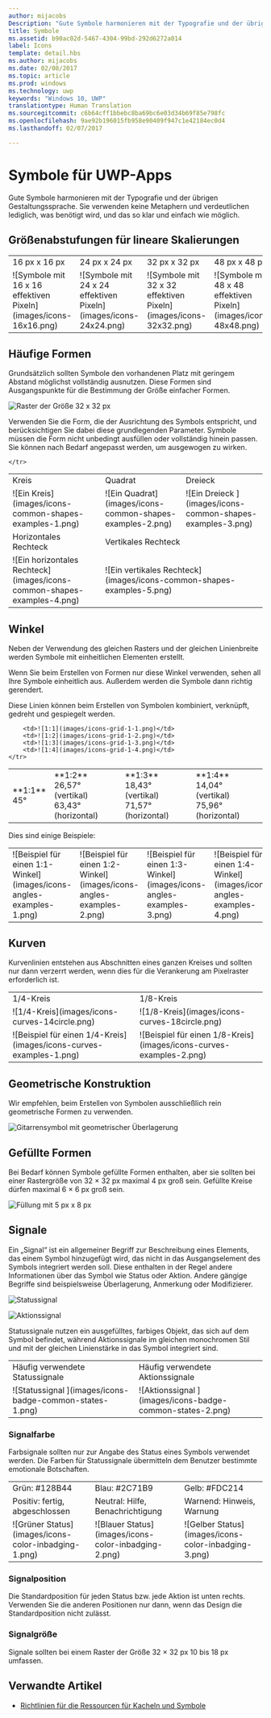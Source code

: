 ```yaml
---
author: mijacobs
Description: "Gute Symbole harmonieren mit der Typografie und der übrigen Gestaltungssprache. Sie verwenden keine Metaphern und verdeutlichen lediglich, was benötigt wird, und das so klar und einfach wie möglich."
title: Symbole
ms.assetid: b90ac02d-5467-4304-99bd-292d6272a014
label: Icons
template: detail.hbs
ms.author: mijacobs
ms.date: 02/08/2017
ms.topic: article
ms.prod: windows
ms.technology: uwp
keywords: "Windows 10, UWP"
translationtype: Human Translation
ms.sourcegitcommit: c6b64cff1bbebc8ba69bc6e03d34b69f85e798fc
ms.openlocfilehash: 9ae92b196015fb958e90409f947c1e42184ec0d4
ms.lasthandoff: 02/07/2017

---
```


# <a name="icons-for-uwp-apps"></a>Symbole für UWP-Apps

<link rel="stylesheet" href="https://az835927.vo.msecnd.net/sites/uwp/Resources/css/custom.css">

Gute Symbole harmonieren mit der Typografie und der übrigen Gestaltungssprache. Sie verwenden keine Metaphern und verdeutlichen lediglich, was benötigt wird, und das so klar und einfach wie möglich. 

## <a name="linear-scaling-size-ramps"></a>Größenabstufungen für lineare Skalierungen 

<table>
    <tr> 
        <td>16 px x 16 px</td>
        <td>24 px x 24 px</td>
        <td>32 px x 32 px</td>
        <td>48 px x 48 px</td>
    </tr>
    <tr> 
        <td>![Symbole mit 16 x 16 effektiven Pixeln](images/icons-16x16.png)</td>
        <td>![Symbole mit 24 x 24 effektiven Pixeln](images/icons-24x24.png)</td>
        <td>![Symbole mit 32 x 32 effektiven Pixeln](images/icons-32x32.png)</td>
        <td>![Symbole mit 48 x 48 effektiven Pixeln](images/icons-48x48.png)</td>
    </tr>
</table>

## <a name="common-shapes"></a>Häufige Formen

Grundsätzlich sollten Symbole den vorhandenen Platz mit geringem Abstand möglichst vollständig ausnutzen. Diese Formen sind Ausgangspunkte für die Bestimmung der Größe einfacher Formen. 

![Raster der Größe 32 x 32 px](images/icons-common-shapes.png)

Verwenden Sie die Form, die der Ausrichtung des Symbols entspricht, und berücksichtigen Sie dabei diese grundlegenden Parameter. Symbole müssen die Form nicht unbedingt ausfüllen oder vollständig hinein passen. Sie können nach Bedarf angepasst werden, um ausgewogen zu wirken. 

<table class="uwpd-noborder">
    <tr>
        <td>Kreis<td>
        <td>Quadrat</td>
        <td>Dreieck</td>
    </tr>
    <tr>
        <td>![Ein Kreis](images/icons-common-shapes-examples-1.png)<td>
        <td>![Ein Quadrat](images/icons-common-shapes-examples-2.png)</td>
        <td>![Ein Dreieck ](images/icons-common-shapes-examples-3.png)</td>
    </tr>
        <tr>
        <td>Horizontales Rechteck<td>
        <td colspan="2">Vertikales Rechteck</td>        
        </tr>
    <tr>
        <td>![Ein horizontales Rechteck](images/icons-common-shapes-examples-4.png)<td>
        <td colspan="2">![Ein vertikales Rechteck](images/icons-common-shapes-examples-5.png)</td>
         
    </tr>

</table>

## <a name="angles"></a>Winkel

Neben der Verwendung des gleichen Rasters und der gleichen Linienbreite werden Symbole mit einheitlichen Elementen erstellt. 

Wenn Sie beim Erstellen von Formen nur diese Winkel verwenden, sehen all Ihre Symbole einheitlich aus. Außerdem werden die Symbole dann richtig gerendert. 

Diese Linien können beim Erstellen von Symbolen kombiniert, verknüpft, gedreht und gespiegelt werden. 

<table>
    <tr>
        <td>**1:1**<br/>45°</td>
        <td>**1:2**<br />26,57° (vertikal)<br/>63,43° (horizontal)</td>
        <td>**1:3**<br/>18,43° (vertikal)<br/>71,57° (horizontal)</td>
        <td>**1:4**<br/>14,04° (vertikal)<br/>75,96° (horizontal)</td>
    </tr>
    <tr>
        
        <td>![1:1](images/icons-grid-1-1.png)</td>
        <td>![1:2](images/icons-grid-1-2.png)</td>
        <td>![1:3](images/icons-grid-1-3.png)</td>
        <td>![1:4](images/icons-grid-1-4.png)</td>
    </tr>  
</table>

<p>Dies sind einige Beispiele:</p>

<table>
    <tr>
        <td>![Beispiel für einen 1:1-Winkel](images/icons-angles-examples-1.png)</td>
        <td>![Beispiel für einen 1:2-Winkel](images/icons-angles-examples-2.png)</td>
        <td>![Beispiel für einen 1:3-Winkel](images/icons-angles-examples-3.png)</td>
        <td>![Beispiel für einen 1:4-Winkel](images/icons-angles-examples-4.png)</td>
    </tr>
</table>

## <a name="curves"></a>Kurven

Kurvenlinien entstehen aus Abschnitten eines ganzen Kreises und sollten nur dann verzerrt werden, wenn dies für die Verankerung am Pixelraster erforderlich ist. 

<table>
    <tr>
        <td>1/4-Kreis</td>
        <td>1/8-Kreis</td>
    </tr>
    <tr>
        <td>![1/4-Kreis](images/icons-curves-14circle.png)</td>
        <td>![1/8-Kreis](images/icons-curves-18circle.png)</td>
    </tr>
    <tr>
        <td>![Beispiel für einen 1/4-Kreis](images/icons-curves-examples-1.png)</td>
        <td>![Beispiel für einen 1/8-Kreis](images/icons-curves-examples-2.png)</td>
    </tr>    
</table>

## <a name="geometric-construction"></a>Geometrische Konstruktion

Wir empfehlen, beim Erstellen von Symbolen ausschließlich rein geometrische Formen zu verwenden.

![Gitarrensymbol mit geometrischer Überlagerung ](images/icons-geometric-construction.png)

## <a name="filled-shapes"></a>Gefüllte Formen 

Bei Bedarf können Symbole gefüllte Formen enthalten, aber sie sollten bei einer Rastergröße von 32 × 32 px maximal 4 px groß sein. Gefüllte Kreise dürfen maximal 6 × 6 px groß sein. 

![Füllung mit 5 px x 8 px ](images/icons-filled-shapes.png)

## <a name="badges"></a>Signale

Ein „Signal“ ist ein allgemeiner Begriff zur Beschreibung eines Elements, das einem Symbol hinzugefügt wird, das nicht in das Ausgangselement des Symbols integriert werden soll. Diese enthalten in der Regel andere Informationen über das Symbol wie Status oder Aktion. Andere gängige Begriffe sind beispielsweise Überlagerung, Anmerkung oder Modifizierer. 

![Statussignal ](images/icons-badge-status.png)

![Aktionssignal ](images/icons-badge-action.png)

Statussignale nutzen ein ausgefülltes, farbiges Objekt, das sich auf dem Symbol befindet, während Aktionssignale im gleichen monochromen Stil und mit der gleichen Linienstärke in das Symbol integriert sind.

<table>
<tr>
    <td>Häufig verwendete Statussignale</td>
    <td>Häufig verwendete Aktionssignale</td>
</tr>
<tr>
    <td>![Statussignal ](images/icons-badge-common-states-1.png)</td>
    <td>![Aktionssignal ](images/icons-badge-common-states-2.png)</td>
</tr>
</table>
<p></p>

### <a name="badge-color"></a>Signalfarbe 

Farbsignale sollten nur zur Angabe des Status eines Symbols verwendet werden. Die Farben für Statussignale übermitteln dem Benutzer bestimmte emotionale Botschaften. 

<table>
<tr><td>Grün: #128B44</td><td>Blau: #2C71B9</td><td>Gelb: #FDC214</td></tr>
<tr><td>Positiv: fertig, abgeschlossen </td><td>Neutral: Hilfe, Benachrichtigung </td><td>Warnend: Hinweis, Warnung </td></tr>
<tr><td>![Grüner Status](images/icons-color-inbadging-1.png)</td><td>![Blauer Status](images/icons-color-inbadging-2.png)</td>
<td>![Gelber Status](images/icons-color-inbadging-3.png)</td></tr>
</table>
<p></p>

### <a name="badge-position"></a>Signalposition

Die Standardposition für jeden Status bzw. jede Aktion ist unten rechts. Verwenden Sie die anderen Positionen nur dann, wenn das Design die Standardposition nicht zulässt. 

### <a name="badge-sizing"></a>Signalgröße

Signale sollten bei einem Raster der Größe 32 × 32 px 10 bis 18 px umfassen. 

## <a name="related-articles"></a>Verwandte Artikel

* [Richtlinien für die Ressourcen für Kacheln und Symbole](../controls-and-patterns/tiles-and-notifications-app-assets.md)

